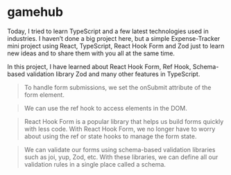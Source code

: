 # gamehub
Today, I tried to learn TypeScript and a few latest technologies used in industries. I haven’t done a big project here, but a simple Expense-Tracker mini project using React, TypeScript, React Hook Form and Zod just to learn new ideas and to share them with you all at the same time. 

In this project, I have learned about React Hook Form, Ref Hook, Schema-based validation library Zod and many other features in TypeScript. 

> To handle form submissions, we set the onSubmit attribute of the form element. 

> We can use the ref hook to access elements in the DOM. 

> React Hook Form is a popular library that helps us build forms quickly with less code. With React Hook Form, we no longer have to worry about using the ref or state hooks to manage the form state. 

> We can validate our forms using schema-based validation libraries such as joi, yup, Zod, etc. With these libraries, we can define all our validation rules in a single place called a schema. 
